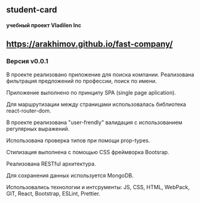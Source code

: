 ## student-card

#### учебный проект Vladilen Inc

## https://arakhimov.github.io/fast-company/

### Версия v0.0.1

В проекте реализовано приложение для поиска компании.
Реализована фильтрация предложений по профессии, поиск по имени.

Приложение выполнено по принципу SPA (single page aplication).

Для маршрутизации между страницами использовалась библиотека react-router-dom.

В проекте реализована "user-frendly" валидация с использованием
регулярных выражений.

Использована проверка типов при помощи prop-types.

Стилизация выполнена с помощью CSS фреймворка Bootsrap.

Реализована RESTful архитектура.

Для сохранения данных используется MongoDB.

Использовались технологии и интсрументы:
JS, CSS, HTML, WebPack, GIT, React, Bootstrap, ESLint, Prettier.
